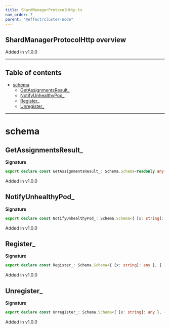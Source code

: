 ```yaml
---
title: ShardManagerProtocolHttp.ts
nav_order: 7
parent: "@effect/cluster-node"
---
```


## ShardManagerProtocolHttp overview

Added in v1.0.0

---

<h2 class="text-delta">Table of contents</h2>

- [schema](#schema)
  - [GetAssignmentsResult\_](#getassignmentsresult_)
  - [NotifyUnhealthyPod\_](#notifyunhealthypod_)
  - [Register\_](#register_)
  - [Unregister\_](#unregister_)

---

# schema

## GetAssignmentsResult\_

**Signature**

```ts
export declare const GetAssignmentsResult_: Schema.Schema<readonly any[], readonly any[]>
```

Added in v1.0.0

## NotifyUnhealthyPod\_

**Signature**

```ts
export declare const NotifyUnhealthyPod_: Schema.Schema<{ [x: string]: any }, { [x: string]: any }>
```

Added in v1.0.0

## Register\_

**Signature**

```ts
export declare const Register_: Schema.Schema<{ [x: string]: any }, { [x: string]: any }>
```

Added in v1.0.0

## Unregister\_

**Signature**

```ts
export declare const Unregister_: Schema.Schema<{ [x: string]: any }, { [x: string]: any }>
```

Added in v1.0.0
